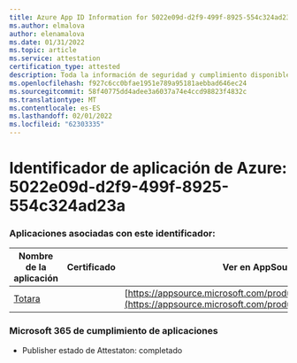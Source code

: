 ```yaml
---
title: Azure App ID Information for 5022e09d-d2f9-499f-8925-554c324ad23a
ms.author: elmalova
author: elenamalova
ms.date: 01/31/2022
ms.topic: article
ms.service: attestation
certification_type: attested
description: Toda la información de seguridad y cumplimiento disponible para 5022e09d-d2f9-499f-8925-554c324ad23a.
ms.openlocfilehash: f927c6cc0bfae1951e789a95181aebbad646ec24
ms.sourcegitcommit: 58f40775dd4adee3a6037a74e4ccd98823f4832c
ms.translationtype: MT
ms.contentlocale: es-ES
ms.lasthandoff: 02/01/2022
ms.locfileid: "62303335"
---
```

# <a name="azure-app-id-5022e09d-d2f9-499f-8925-554c324ad23a"></a>Identificador de aplicación de Azure: 5022e09d-d2f9-499f-8925-554c324ad23a


### <a name="apps-associated-with-this-id"></a>Aplicaciones asociadas con este identificador:
| **Nombre de la aplicación** | **Certificado** | **Ver en AppSource** |
|--------------|---------------|-----------------------|
| [Totara](https://docs.microsoft.com/microsoft-365-app-certification/forward/WA200003222) |  | [https://appsource.microsoft.com/product/office/WA200003222](https://appsource.microsoft.com/product/office/WA200003222) |

### <a name="microsoft-365-app-compliance-status"></a>Microsoft 365 de cumplimiento de aplicaciones
- Publisher estado de Attestaton: completado
